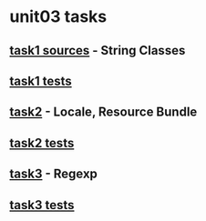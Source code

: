 # unit03 tasks

## [task1 sources](https://github.com/bvvvd/epamHW/tree/master/unit03/src/main/java/com/epam/java/se/task1) - String Classes
## [task1 tests](https://github.com/bvvvd/epamHW/tree/master/unit03/src/test/java/com/epam/java/se/task1)
## [task2](https://github.com/bvvvd/epamHW/tree/master/unit03/src/main/java/com/epam/java/se/task2) - Locale, Resource Bundle
## [task2 tests](https://github.com/bvvvd/epamHW/tree/master/unit03/src/test/java/com/epam/java/se/task2)
## [task3](https://github.com/bvvvd/epamHW/tree/master/unit03/src/main/java/com/epam/java/se/task3) - Regexp
## [task3 tests](https://github.com/bvvvd/epamHW/tree/master/unit03/src/test/java/com/epam/java/se/task3)